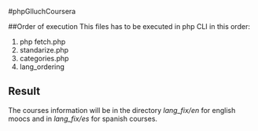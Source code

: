 #phpGlluchCoursera
 
 ##Order of execution
 This files has to be executed in php CLI in this order:
 
 1. php fetch.php   
 2. standarize.php 
 3. categories.php 
 4. lang_ordering 
 
 ## Result
 The courses information will be in the directory *lang_fix/en* for english moocs and in *lang_fix/es* for spanish courses.
 
